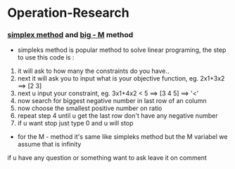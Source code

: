 # Operation-Research
### [simplex method](https://github.com/RezkyAgungArdiansyah/Operation-Research/blob/main/LPSimpleksMethod) and [big - M](https://github.com/RezkyAgungArdiansyah/Operation-Research/blob/main/LPBigMMethod) method

* simpleks method is popular method to solve linear programing, the step to use this code is :
1. it will ask to how many the constraints do you have..
2. next it will ask you to input what is your objective function, eg. 2x1+3x2 ==> [2 3]
3. next u input your constraint, eg. 3x1+4x2 < 5 ==> [3 4 5] ==> '<'
4. now search for biggest negative number in last row of an column
5. now choose the smallest positive number on ratio
6. repeat step 4 until u get the last row don't have any negative number
7. if u want stop just type 0 and u will stop

* for the M - method it's same like simpleks method but the M variabel we assume that is infinity

if u have any question or something want to ask leave it on comment
